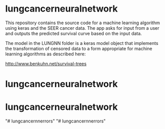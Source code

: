 lungcancerneuralnetwork
======

This repository contains the source code for a machine learning algorithm using keras and the SEER cancer data. The app asks for input from a user and outputs the predicted survival curve based on the input data.

The model in the LUNGNN folder is a keras model object that implements the transformation of censored data to a form appropriate for machine learning algorithms as described here:

http://www.benkuhn.net/survival-trees



# lungcancerneuralnetwork
# lungcancerneuralnetwork 
"# lungcancernnerrors" 
"# lungcancernnerrors" 

